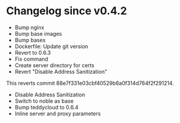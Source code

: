 # Changelog since v0.4.2
- Bump nginx 
- Bump base images 
- Bump bases 
- Dockerfile: Update git version 
- Revert to 0.6.3 
- Fix command 
- Create server directory for certs 
- Revert "Disable Address Sanitization"

This reverts commit 88e7f331e03cbf40529b6a0f314d764f2f291214. 
- Disable Address Sanitization 
- Switch to noble as base 
- Bump teddycloud to 0.6.4 
- Inline server and proxy parameters 
